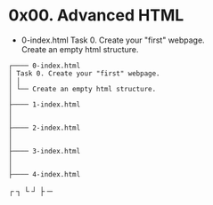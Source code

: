 # 0x00. Advanced HTML #
- 0-index.html 
Task 0. Create your "first" webpage.\
Create an empty html structure.
```
┌──── 0-index.html
│ Task 0. Create your "first" webpage.
│ │
│ └── Create an empty html structure.
│
├──── 1-index.html
│
│
├──── 2-index.html
│
│
├──── 3-index.html
│
│
├──── 4-index.html
```
┌ ┐ └ ┘ ├ ─
